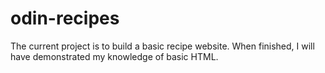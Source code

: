 # odin-recipes

The current project is to build a basic recipe website. When finished, I will have demonstrated my knowledge of basic HTML.